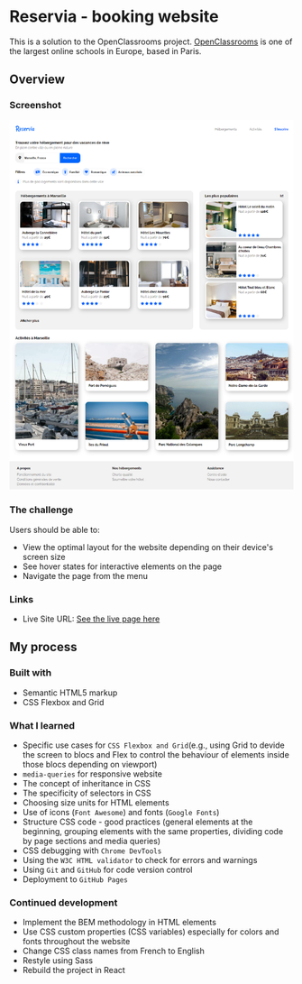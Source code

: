 # Reservia - booking website

This is a solution to the OpenClassrooms project. [OpenClassrooms](https://openclassrooms.com/) is one of the largest online schools in Europe, based in Paris.

## Overview

### Screenshot

![](/images/screenshot.png)

### The challenge

Users should be able to:

- View the optimal layout for the website depending on their device's screen size
- See hover states for interactive elements on the page
- Navigate the page from the menu

### Links

- Live Site URL: [See the live page here](https://kasia307584.github.io/reservia_booking-website/)

## My process

### Built with

- Semantic HTML5 markup
- CSS Flexbox and Grid

### What I learned

- Specific use cases for `CSS Flexbox and Grid`(e.g., using Grid to devide the screen to blocs and Flex to control the behaviour of elements inside those blocs depending on viewport)
- `media-queries` for responsive website
- The concept of inheritance in CSS
- The specificity of selectors in CSS
- Choosing size units for HTML elements
- Use of icons (`Font Awesome`) and fonts (`Google Fonts`)
- Structure CSS code - good practices (general elements at the beginning, grouping elements with the same properties, dividing code by page sections and media queries)
- CSS debugging with `Chrome DevTools`
- Using the `W3C HTML validator` to check for errors and warnings
- Using `Git` and `GitHub` for code version control
- Deployment to `GitHub Pages`

### Continued development

- Implement the BEM methodology in HTML elements
- Use CSS custom properties (CSS variables) especially for colors and fonts throughout the website
- Change CSS class names from French to English
- Restyle using Sass
- Rebuild the project in React
